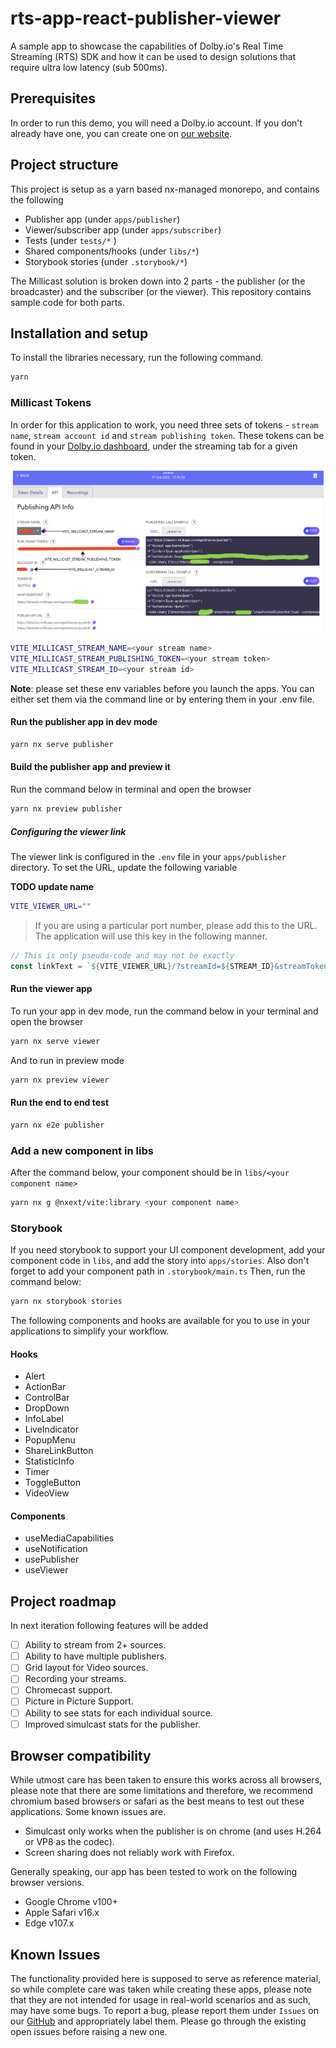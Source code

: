 # rts-app-react-publisher-viewer

A sample app to showcase the capabilities of Dolby.io's Real Time Streaming (RTS) SDK and how it can be used to design solutions that require ultra low latency (sub 500ms).

## Prerequisites

In order to run this demo, you will need a Dolby.io account. If you don't already have one, you can create one on [our website](https://dashboard.dolby.io).

## Project structure

This project is setup as a yarn based nx-managed monorepo, and contains the following

- Publisher app (under `apps/publisher`)
- Viewer/subscriber app (under `apps/subscriber`)
- Tests (under `tests/*` )
- Shared components/hooks (under `libs/*`)
- Storybook stories (under `.storybook/*`)

The Millicast solution is broken down into 2 parts - the publisher (or the broadcaster) and the subscriber (or the viewer). This repository contains sample code for both parts.

## Installation and setup

To install the libraries necessary, run the following command.

```bash
yarn
```

### Millicast Tokens

In order for this application to work, you need three sets of tokens - `stream name`, `stream account id` and `stream publishing token`. These tokens can be found in your [Dolby.io dashboard](https://streaming.dolby.io/#/tokens), under the streaming tab for a given token.

![tokens screenshot](docs/img/tokens.png)

```bash
VITE_MILLICAST_STREAM_NAME=<your stream name>
VITE_MILLICAST_STREAM_PUBLISHING_TOKEN=<your stream token>
VITE_MILLICAST_STREAM_ID=<your stream id>
```

**Note**: please set these env variables before you launch the apps. You can either set them via the command line or by entering them in your .env file.

#### Run the publisher app in dev mode

```bash
yarn nx serve publisher
```

#### Build the publisher app and preview it

Run the command below in terminal and open the browser

```bash
yarn nx preview publisher
```

##### Configuring the viewer link

The viewer link is configured in the `.env` file in your `apps/publisher` directory. To set the URL, update the following variable

**TODO update name**

```bash
VITE_VIEWER_URL=""
```

> If you are using a particular port number, please add this to the URL. The application will use this key in the following manner.

```javascript
// This is only pseudo-code and may not be exactly
const linkText = `${VITE_VIEWER_URL}/?streamId=${STREAM_ID}&streamToken=${STREAM_TOKEN}`;
```

#### Run the viewer app

To run your app in dev mode, run the command below in your terminal and open the browser

```bash
yarn nx serve viewer
```

And to run in preview mode

```bash
yarn nx preview viewer
```

#### Run the end to end test

```bash
yarn nx e2e publisher
```

### Add a new component in libs

After the command below, your component should be in `libs/<your component name>`

```bash
yarn nx g @nxext/vite:library <your component name>
```

### Storybook

If you need storybook to support your UI component development, add your component code in `libs`, and add the story into `apps/stories`. Also don't forget to add your component path in `.storybook/main.ts`
Then, run the command below:

```bash
yarn nx storybook stories
```

The following components and hooks are available for you to use in your applications to simplify your workflow.

#### Hooks

- Alert
- ActionBar
- ControlBar
- DropDown
- InfoLabel
- LiveIndicator
- PopupMenu
- ShareLinkButton
- StatisticInfo
- Timer
- ToggleButton
- VideoView

#### Components

- useMediaCapabilities
- useNotification
- usePublisher
- useViewer

## Project roadmap

In next iteration following features will be added

- [ ] Ability to stream from 2+ sources.
- [ ] Ability to have multiple publishers.
- [ ] Grid layout for Video sources.
- [ ] Recording your streams.
- [ ] Chromecast support.
- [ ] Picture in Picture Support.
- [ ] Ability to see stats for each individual source.
- [ ] Improved simulcast stats for the publisher.

## Browser compatibility

While utmost care has been taken to ensure this works across all browsers, please note that there are some limitations and therefore, we recommend chromium based browsers or safari as the best means to test out these applications. Some known issues are.

- Simulcast only works when the publisher is on chrome (and uses H.264 or VP8 as the codec).
- Screen sharing does not reliably work with Firefox.

Generally speaking, our app has been tested to work on the following browser versions.

- Google Chrome v100+
- Apple Safari v16.x
- Edge v107.x

## Known Issues

The functionality provided here is supposed to serve as reference material, so while complete care was taken while creating these apps, please note that they are not intended for usage in real-world scenarios and as such, may have some bugs. To report a bug, please report them under `Issues` on our [GitHub](https://github.com/dolbyio-samples/stream-demo-react-millicast/issues) and appropriately label them. Please go through the existing open issues before raising a new one.

